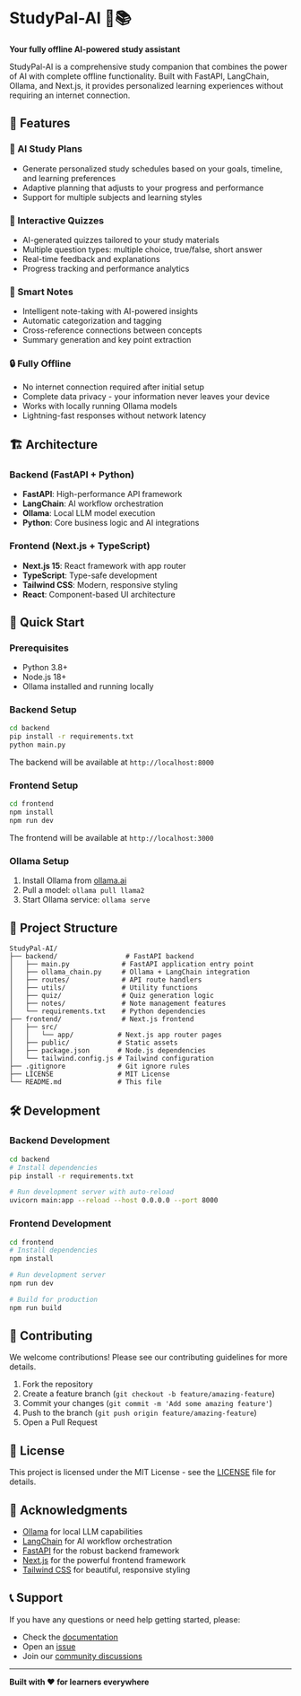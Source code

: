# StudyPal-AI 🤖📚

**Your fully offline AI-powered study assistant**

StudyPal-AI is a comprehensive study companion that combines the power of AI with complete offline functionality. Built with FastAPI, LangChain, Ollama, and Next.js, it provides personalized learning experiences without requiring an internet connection.

## 🌟 Features

### 🧠 AI Study Plans
- Generate personalized study schedules based on your goals, timeline, and learning preferences
- Adaptive planning that adjusts to your progress and performance
- Support for multiple subjects and learning styles

### 📝 Interactive Quizzes
- AI-generated quizzes tailored to your study materials
- Multiple question types: multiple choice, true/false, short answer
- Real-time feedback and explanations
- Progress tracking and performance analytics

### 📓 Smart Notes
- Intelligent note-taking with AI-powered insights
- Automatic categorization and tagging
- Cross-reference connections between concepts
- Summary generation and key point extraction

### 🔒 Fully Offline
- No internet connection required after initial setup
- Complete data privacy - your information never leaves your device
- Works with locally running Ollama models
- Lightning-fast responses without network latency

## 🏗️ Architecture

### Backend (FastAPI + Python)
- **FastAPI**: High-performance API framework
- **LangChain**: AI workflow orchestration
- **Ollama**: Local LLM model execution
- **Python**: Core business logic and AI integrations

### Frontend (Next.js + TypeScript)
- **Next.js 15**: React framework with app router
- **TypeScript**: Type-safe development
- **Tailwind CSS**: Modern, responsive styling
- **React**: Component-based UI architecture

## 🚀 Quick Start

### Prerequisites
- Python 3.8+
- Node.js 18+
- Ollama installed and running locally

### Backend Setup
```bash
cd backend
pip install -r requirements.txt
python main.py
```
The backend will be available at `http://localhost:8000`

### Frontend Setup
```bash
cd frontend
npm install
npm run dev
```
The frontend will be available at `http://localhost:3000`

### Ollama Setup
1. Install Ollama from [ollama.ai](https://ollama.ai)
2. Pull a model: `ollama pull llama2`
3. Start Ollama service: `ollama serve`

## 📁 Project Structure

```
StudyPal-AI/
├── backend/                 # FastAPI backend
│   ├── main.py             # FastAPI application entry point
│   ├── ollama_chain.py     # Ollama + LangChain integration
│   ├── routes/             # API route handlers
│   ├── utils/              # Utility functions
│   ├── quiz/               # Quiz generation logic
│   ├── notes/              # Note management features
│   └── requirements.txt    # Python dependencies
├── frontend/               # Next.js frontend
│   ├── src/
│   │   └── app/           # Next.js app router pages
│   ├── public/            # Static assets
│   ├── package.json       # Node.js dependencies
│   └── tailwind.config.js # Tailwind configuration
├── .gitignore             # Git ignore rules
├── LICENSE                # MIT License
└── README.md              # This file
```

## 🛠️ Development

### Backend Development
```bash
cd backend
# Install dependencies
pip install -r requirements.txt

# Run development server with auto-reload
uvicorn main:app --reload --host 0.0.0.0 --port 8000
```

### Frontend Development
```bash
cd frontend
# Install dependencies
npm install

# Run development server
npm run dev

# Build for production
npm run build
```

## 🤝 Contributing

We welcome contributions! Please see our contributing guidelines for more details.

1. Fork the repository
2. Create a feature branch (`git checkout -b feature/amazing-feature`)
3. Commit your changes (`git commit -m 'Add some amazing feature'`)
4. Push to the branch (`git push origin feature/amazing-feature`)
5. Open a Pull Request

## 📄 License

This project is licensed under the MIT License - see the [LICENSE](LICENSE) file for details.

## 🙏 Acknowledgments

- [Ollama](https://ollama.ai) for local LLM capabilities
- [LangChain](https://langchain.com) for AI workflow orchestration
- [FastAPI](https://fastapi.tiangolo.com) for the robust backend framework
- [Next.js](https://nextjs.org) for the powerful frontend framework
- [Tailwind CSS](https://tailwindcss.com) for beautiful, responsive styling

## 📞 Support

If you have any questions or need help getting started, please:
- Check the [documentation](docs/)
- Open an [issue](https://github.com/yourusername/StudyPal-AI/issues)
- Join our [community discussions](https://github.com/yourusername/StudyPal-AI/discussions)

---

**Built with ❤️ for learners everywhere**
